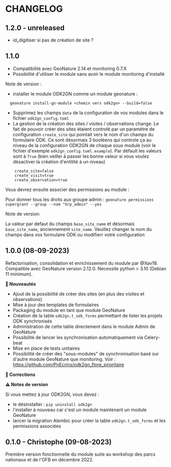 CHANGELOG
=========

1.2.0 - unreleased
-------------------

- id_digitiser si pas de création de site ?

1.1.0
-----

- Compatibilité avec GeoNature 2.14 et monitoring 0.7.X
- Possibilité d'utiliser le module sans avoir le module monitoring d'installé

Note de version : 

- installer le module ODK2GN comme un module geonature : 
```
  geonature install-gn-module <chemin vers odk2gn> --build=false
```
- Supprimez les champs `data` de la configuration de vos modules dans le fichier `odk2gn_config.toml`
- La gestion de la création des sites / visites / observations change. Le fait de pouvoir créer des sites étaient controlé par un paramètre de configuration `create_site` qui pointait vers le nom d'un champs du formulaire ODK. Ce sont désormais 3 booléens qui controle ça au niveau de la configuration ODK2GN de chaque sous module (voir le fichier d'exemple `odk2gn_config.toml.example`). Par défault les valeurs sont à `True` (bien veiller à passer les bonne valeur si vous voulez désactiver la création d'entitité à un niveau)

```
    create_site=false
    create_visit=true
    create_observation=true
```


Vous devrez ensuite associer des permissions au module :

Pour donner tous les droits aux groupe admin : 
`geonature permissions supergrant --group --nom "Grp_admin" --yes
`

Note de version:

La valeur par defaut du champs `base_site_name` et désormais `base_site_name`, anciennement `site_name`. Veuillez changer le nom du champs dans vos formulaire ODK ou modifierr votre configuration


1.0.0 (08-09-2023)
------------------

Refactorisation, consolidation et enrichissement du module par @Xav18.
Compatible avec GeoNature version 2.12.0.
Necessite python > 3.10 (Debian 11 minimum).

**🚀 Nouveautés**

- Ajout de la possibilité de créer des sites (en plus des visites et observations)
- Mise à jour des templates de formulaires
- Packaging du module en tant que module GeoNature
- Création de la table `odk2gn.t_odk_forms` permettant de lister les projets ODK synchronisés
- Administration de cette table directement dans le module Admin de GeoNature
- Possibilité de lancer les synchronisation automatiquement via Celery-beat
- Mise en place de tests unitaires
- Possibilité de créer des "sous-modules" de synchronisation basé sur d'autre module GeoNature que monitoring. Voir : https://github.com/PnEcrins/odk2gn_flore_prioritaire

**🐛 Corrections**

**⚠️ Notes de version**

Si vous mettez à jour ODK2GN, vous devez : 
- le désinstaller : `pip uninstall odk2gn`
- l'installer à nouveau car c'est un module maintenant un module GeoNature 
- lancer la migration Alembic pour créer la table `odk2gn.t_odk_forms` et les permissions associées

0.1.0 - Christophe (09-08-2023)
-------------------------------

Première version fonctionnelle du module suite au workshop des parcs nationaux et de l'OFB en décembre 2022.
